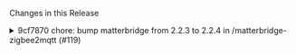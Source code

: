 Changes in this Release

<details><summary>9cf7870 chore: bump matterbridge from 2.2.3 to 2.2.4 in /matterbridge-zigbee2mqtt (#119)</summary>
chore: bump matterbridge from 2.2.3 to 2.2.4 in /matterbridge-zigbee2mqtt (#119)

Bumps [matterbridge](https://github.com/Luligu/matterbridge) from 2.2.3
to 2.2.4.
<details>
<summary>Release notes</summary>
<p><em>Sourced from <a
href="https://github.com/Luligu/matterbridge/releases">matterbridge's
releases</a>.</em></p>
<blockquote>
<h2>Release 2.2.4</h2>
<h2>[2.2.4] - 2025-03-10</h2>
<h3>Added</h3>
<ul>
<li>[frontend]: Frontend v.2.5.2.</li>
<li>[frontend]: Added push updates for reachability in the Home page
Devices panel.</li>
</ul>
<h3>Changed</h3>
<ul>
<li>[package]: Update dependencies.</li>
</ul>
<!-- raw HTML omitted -->
</blockquote>
</details>
<details>
<summary>Changelog</summary>
<p><em>Sourced from <a
href="https://github.com/Luligu/matterbridge/blob/main/CHANGELOG.md">matterbridge's
changelog</a>.</em></p>
<blockquote>
<h2>[2.2.4] - 2025-03-10</h2>
<h3>Added</h3>
<ul>
<li>[frontend]: Frontend v.2.5.2.</li>
<li>[frontend]: Added push updates for reachability in the Home page
Devices panel.</li>
</ul>
<h3>Changed</h3>
<ul>
<li>[package]: Update dependencies.</li>
</ul>
<!-- raw HTML omitted -->
</blockquote>
</details>
<details>
<summary>Commits</summary>
<ul>
<li><a
href="https://github.com/Luligu/matterbridge/commit/4d8ef0c882dba117140e7aadadeba03636467484"><code>4d8ef0c</code></a>
Merge pull request <a
href="https://redirect.github.com/Luligu/matterbridge/issues/241">#241</a>
from Luligu/dev</li>
<li><a
href="https://github.com/Luligu/matterbridge/commit/427af7f33276422322e75bb94b406b672e080f1d"><code>427af7f</code></a>
Release 2.2.4</li>
<li><a
href="https://github.com/Luligu/matterbridge/commit/9cabedc9c6fad32e5611dacb84fb88167ed46efb"><code>9cabedc</code></a>
Frontend v.2.5.2</li>
<li><a
href="https://github.com/Luligu/matterbridge/commit/32d6cc6c40a0380d11e1fb3287ee9d08c1a32976"><code>32d6cc6</code></a>
Fix version check of browserRefresh for new setups</li>
<li>See full diff in <a
href="https://github.com/Luligu/matterbridge/compare/2.2.3...2.2.4">compare
view</a></li>
</ul>
</details>
<br />


[![Dependabot compatibility
score](https://dependabot-badges.githubapp.com/badges/compatibility_score?dependency-name=matterbridge&package-manager=npm_and_yarn&previous-version=2.2.3&new-version=2.2.4)](https://docs.github.com/en/github/managing-security-vulnerabilities/about-dependabot-security-updates#about-compatibility-scores)

Dependabot will resolve any conflicts with this PR as long as you don't
alter it yourself. You can also trigger a rebase manually by commenting
`@dependabot rebase`.

[//]: # (dependabot-automerge-start)
[//]: # (dependabot-automerge-end)

---

<details>
<summary>Dependabot commands and options</summary>
<br />

You can trigger Dependabot actions by commenting on this PR:
- `@dependabot rebase` will rebase this PR
- `@dependabot recreate` will recreate this PR, overwriting any edits
that have been made to it
- `@dependabot merge` will merge this PR after your CI passes on it
- `@dependabot squash and merge` will squash and merge this PR after
your CI passes on it
- `@dependabot cancel merge` will cancel a previously requested merge
and block automerging
- `@dependabot reopen` will reopen this PR if it is closed
- `@dependabot close` will close this PR and stop Dependabot recreating
it. You can achieve the same result by closing it manually
- `@dependabot show <dependency name> ignore conditions` will show all
of the ignore conditions of the specified dependency
- `@dependabot ignore this major version` will close this PR and stop
Dependabot creating any more for this major version (unless you reopen
the PR or upgrade to it yourself)
- `@dependabot ignore this minor version` will close this PR and stop
Dependabot creating any more for this minor version (unless you reopen
the PR or upgrade to it yourself)
- `@dependabot ignore this dependency` will close this PR and stop
Dependabot creating any more for this dependency (unless you reopen the
PR or upgrade to it yourself)


</details>

Signed-off-by: dependabot[bot] <support@github.com>
Co-authored-by: dependabot[bot] <49699333+dependabot[bot]@users.noreply.github.com></details>